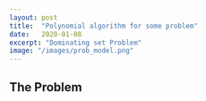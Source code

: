 ```yaml
---
layout: post
title:  "Polynomial algorithm for some problem"
date:   2020-01-08
excerpt: "Dominating set Problem"
image: "/images/prob_model.png"
---
```


## The Problem

<script type="text/tikz">
  \begin{tikzpicture}
    \draw (0,0) circle (0.5in);
  \end{tikzpicture}
</script>
